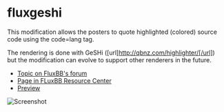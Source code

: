 fluxgeshi
=========

This modification allows the posters to quote highlighted (colored) source code
using the code=lang tag.

The rendering is done with GeSHi ([url]http://qbnz.com/highlighter/[/url]) but
the modification can evolve to support other renderers in the future.

  * [Topic on FluxBB's forum](http://fluxbb.org/forums/viewtopic.php?id=7297)
  * [Page in FLuxBB Resource Center](http://fluxbb.org/resources/mods/flux-geshi/)
  * [Preview](http://debian-facile.org/viewtopic.php?pid=67138#p67138)

![Screenshot](https://raw.github.com/captnfab/fluxgeshi/master/screenshot-01.png)

